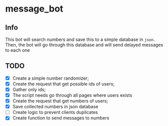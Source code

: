 # message_bot
## Info
This bot will search numbers and save this to a simple database in `json`.
Then, the bot will go through this database and will send delayed messages to each one

## TODO
- [x] Create a simple number randomizer;
- [x] Create the request that get possible ids of users;
- [x] Gather only ids;
- [x] The script needs go through all pages where users exists
- [x] Create the request that get numbers of users;
- [x] Save collected numbers in json database
- [ ] Create logic to prevent clients duplicates
- [x] Create function to send messages to numbers
